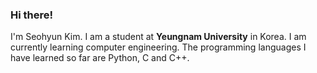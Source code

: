 ### Hi there!

I'm Seohyun Kim. I am a student at **Yeungnam University** in Korea. I am currently learning computer engineering. The programming languages I have learned so far are Python, C and C++.



<!--
**SeohyunKim0207/SeohyunKim0207** is a ✨ _special_ ✨ repository because its `README.md` (this file) appears on your GitHub profile.

Here are some ideas to get you started:

- 🔭 I’m currently working on ...
- 🌱 I’m currently learning ...
- 👯 I’m looking to collaborate on ...
- 🤔 I’m looking for help with ...
- 💬 Ask me about ...
- 📫 How to reach me: ...
- 😄 Pronouns: ...
- ⚡ Fun fact: ...
-->
